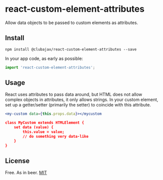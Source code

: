 # react-custom-element-attributes

Allow data objects to be passed to custom elements as attributes.

## Install

    npm install @clubajax/react-custom-element-attributes --save
    
In your app code, as early as possible:
```jsx
import 'react-custom-element-attributes';
```
## Usage

React uses attributes to pass data around, but HTML does not allow complex objects in attributes, it only allows strings.
In your custom element, set up a getter/setter (primarily the setter) to coincide with this attribute.
```jsx
<my-custom data={this.props.data}></mycustom

class MyCustom extends HTMLElement {
    set data (value) {
        this.value = value;
        // do something very data-like
    }
}
```

## License

Free. As in beer. [MIT](./LICENSE)